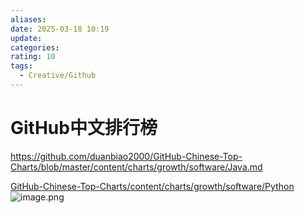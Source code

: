 ```yaml
---
aliases: 
date: 2025-03-18 10:19
update: 
categories: 
rating: 10
tags:
  - Creative/Github
---
```


# GitHub中文排行榜

<https://github.com/duanbiao2000/GitHub-Chinese-Top-Charts/blob/master/content/charts/growth/software/Java.md>

[GitHub-Chinese-Top-Charts/content/charts/growth/software/Python](https://github.com/duanbiao2000/GitHub-Chinese-Top-Charts/blob/master/content/charts/growth/software/Python.md)
![image.png](https://cdn.jsdelivr.net/gh/duanbiao2000/BlogGallery@main/picture/20240429204134.png)

